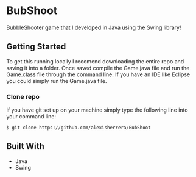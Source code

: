 # BubShoot
BubbleShooter game that I developed in Java using the Swing library! 

## Getting Started

To get this running locally I recomend downloading the entire repo and saving it into a folder. Once saved compile the Game.java file and run the Game.class file through the command line. If you have an IDE like Eclipse you could simply run the Game.java file.

### Clone repo

If you have git set up on your machine simply type the following line into your command line:

```
$ git clone https://github.com/alexisherrera/BubShoot
```

## Built With

* Java
* Swing

